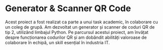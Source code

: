 # Generator & Scanner QR Code
Acest proiect a fost realizat ca parte a unui task academic, în colaborare cu un coleg de grupă. Am dezvoltat un generator și scanner de coduri QR de tip 2, utilizând limbajul Python.
Pe parcursul acestui proiect, am învățat despre funcționarea codurilor QR și am dobândit abilități valoroase de colaborare în echipă, un skill esențial în industria IT.
